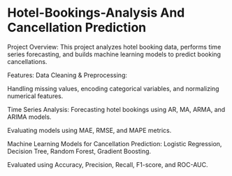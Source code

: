 # Hotel-Bookings-Analysis And Cancellation Prediction

Project Overview:
This project analyzes hotel booking data, performs time series forecasting, and builds machine learning models to predict booking cancellations.

Features:
Data Cleaning & Preprocessing:

Handling missing values, encoding categorical variables, and normalizing numerical features.

Time Series Analysis:
Forecasting hotel bookings using AR, MA, ARMA, and ARIMA models.

Evaluating models using MAE, RMSE, and MAPE metrics.

Machine Learning Models for Cancellation Prediction:
Logistic Regression,
Decision Tree,
Random Forest,
Gradient Boosting.

Evaluated using Accuracy, Precision, Recall, F1-score, and ROC-AUC.
